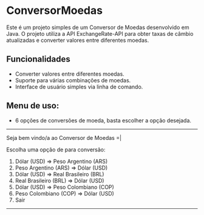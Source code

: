 # ConversorMoedas

Este é um projeto simples de um Conversor de Moedas desenvolvido em Java. O projeto utiliza a API ExchangeRate-API para obter taxas de câmbio atualizadas e converter valores entre diferentes moedas.

## Funcionalidades

- Converter valores entre diferentes moedas.
- Suporte para várias combinações de moedas.
- Interface de usuário simples via linha de comando.

## Menu de uso: 
- 6 opções de conversões de moeda, basta escolher a opção desejada.
****************************************************
Seja bem vindo/a ao Conversor de Moedas =|

Escolha uma opção de para conversão:

1) Dólar (USD) => Peso Argentino (ARS)
2) Peso Argentino (ARS) => Dólar (USD)
3) Dólar (USD) => Real Brasileiro (BRL)
4) Real Brasileiro (BRL) => Dólar (USD)
5) Dólar (USD) => Peso Colombiano (COP)
6) Peso Colombiano (COP) => Dólar (USD)
7) Sair

****************************************************
